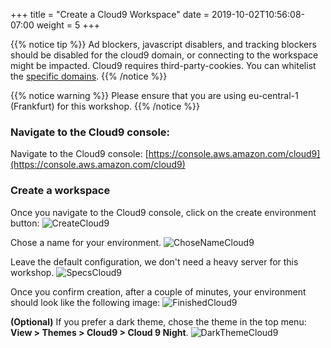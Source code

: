 +++
title = "Create a Cloud9 Workspace"
date = 2019-10-02T10:56:08-07:00
weight = 5
+++

{{% notice tip %}}
Ad blockers, javascript disablers, and tracking blockers should be disabled for
the cloud9 domain, or connecting to the workspace might be impacted.
Cloud9 requires third-party-cookies. You can whitelist the [specific domains]( https://docs.aws.amazon.com/cloud9/latest/user-guide/troubleshooting.html#troubleshooting-env-loading).
{{% /notice %}}

{{% notice warning %}}
Please ensure that you are using eu-central-1 (Frankfurt) for this workshop. 
{{% /notice %}}


### Navigate to the Cloud9 console:

Navigate to the Cloud9 console: [https://console.aws.amazon.com/cloud9](https://console.aws.amazon.com/cloud9)

### Create a workspace

Once you navigate to the Cloud9 console, click on the create environment button:
![CreateCloud9](/images/screenshot-cloud9-1.png)

Chose a name for your environment.
![ChoseNameCloud9](/images/screenshot-cloud9-2.png)

Leave the default configuration, we don't need a heavy server for this workshop.
![SpecsCloud9](/images/screenshot-cloud9-3.png)

Once you confirm creation, after a couple of minutes, your environment should look like the following image:
![FinishedCloud9](/images/screenshot-cloud9-4.png)

**(Optional)** If you prefer a dark theme, chose the theme in the top menu: **View > Themes > Cloud9 > Cloud 9 Night**.
![DarkThemeCloud9](/images/screenshot-cloud9-5.png)
